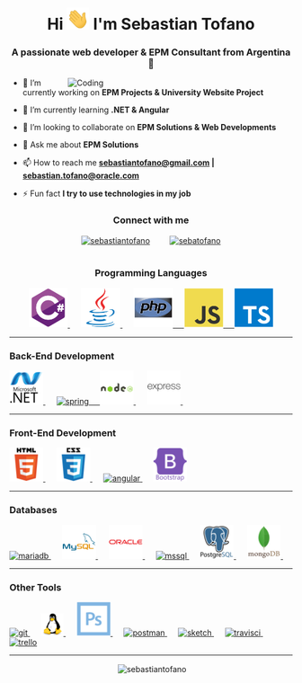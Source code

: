 <h1 align="center">Hi <img src="https://raw.githubusercontent.com/ABSphreak/ABSphreak/master/gifs/Hi.gif" width="40px" /> I'm Sebastian Tofano</h1>
<h3 align="center">A passionate web developer & EPM Consultant from Argentina 🚀</h3> 
<img align="right" alt="Coding" width="400" src="https://3.bp.blogspot.com/--3ujmd_vQow/WhcKdQmDLwI/AAAAAAAAGoA/aaozNnEQzfEyUpGn55SgKya2iCC0k29KQCPcBGAYYCw/s1600/onlinemarketingsachin-1estrategia%2Bde%2Bseo%2B3masgroupmarketing.gif">

- 🔭 I’m currently working on **EPM Projects & University Website Project** 

- 🌱 I’m currently learning **.NET & Angular**

- 👯 I’m looking to collaborate on **EPM Solutions & Web Developments**

- 💬 Ask me about **EPM Solutions**

- 📫 How to reach me **sebastiantofano@gmail.com | sebastian.tofano@oracle.com**

- ⚡ Fun fact **I try to use technologies in my job**



<h3 align="center">Connect with me</h3>
<p align="center">
<a href="https://linkedin.com/in/sebastiantofano" target="blank"><img align="center" src="https://raw.githubusercontent.com/rahuldkjain/github-profile-readme-generator/master/src/images/icons/Social/linked-in-alt.svg" alt="sebastiantofano" height="50" width="50" /></a>&nbsp;&nbsp;&nbsp;&nbsp;&nbsp;&nbsp;&nbsp;&nbsp;
<a href="https://fb.com/sebatofano" target="blank"><img align="center" src="https://raw.githubusercontent.com/rahuldkjain/github-profile-readme-generator/master/src/images/icons/Social/facebook.svg" alt="sebatofano" height="50" width="50" /></a>
</p>


# <h3 align="center">Programming Languages</h3>
<p align="center"> <a href="https://www.w3schools.com/cs/" target="_blank" rel="noreferrer"> <img
            src="https://raw.githubusercontent.com/devicons/devicon/master/icons/csharp/csharp-original.svg"
            alt="csharp" width="70" height="70" /> </a>&nbsp;&nbsp;&nbsp;&nbsp; <a href="https://www.java.com" target="_blank" rel="noreferrer">
        <img src="https://raw.githubusercontent.com/devicons/devicon/master/icons/java/java-original.svg" alt="java"
            width="70" height="70" /> </a> &nbsp;&nbsp;&nbsp;&nbsp;</a> <a href="https://www.php.net" target="_blank" rel="noreferrer"> <img
            src="https://raw.githubusercontent.com/devicons/devicon/master/icons/php/php-original.svg" alt="php"
            width="70" height="70" />&nbsp;&nbsp;&nbsp;&nbsp;
        <a href="https://developer.mozilla.org/en-US/docs/Web/JavaScript" target="_blank" rel="noreferrer"> <img
                src="https://raw.githubusercontent.com/devicons/devicon/master/icons/javascript/javascript-original.svg"
                alt="javascript" width="70" height="70" />&nbsp;&nbsp;&nbsp;&nbsp;
        </a> <a href="https://www.typescriptlang.org/" target="_blank" rel="noreferrer">
            <img src="https://raw.githubusercontent.com/devicons/devicon/master/icons/typescript/typescript-original.svg"
                alt="typescript" width="70" height="70" /> </a> </p>
                
____
<h3 align="left">Back-End Development</h3>
<p align="left"> <a href="https://dotnet.microsoft.com/" target="_blank" rel="noreferrer"> <img
            src="https://raw.githubusercontent.com/devicons/devicon/master/icons/dot-net/dot-net-original-wordmark.svg"
            alt="dotnet" width="60" height="60" /> </a>&nbsp;&nbsp;&nbsp;&nbsp;
    <a href="https://spring.io/" target="_blank" rel="noreferrer">
        <img src="https://www.vectorlogo.zone/logos/springio/springio-icon.svg" alt="spring" width="60" height="60" />&nbsp;&nbsp;&nbsp;&nbsp;
        <a href="https://nodejs.org" target="_blank" rel="noreferrer">
            <img src="https://raw.githubusercontent.com/devicons/devicon/master/icons/nodejs/nodejs-original-wordmark.svg"
                alt="nodejs" width="60" height="60" /> </a>&nbsp;&nbsp;&nbsp;&nbsp;
        <a href="https://expressjs.com" target="_blank" rel="noreferrer"> <img
                src="https://raw.githubusercontent.com/devicons/devicon/master/icons/express/express-original-wordmark.svg"
                alt="express" width="60" height="60" /> </a>&nbsp;&nbsp;&nbsp;&nbsp;
    </a>
</p>

____
<h3 align="left">Front-End Development</h3>
<p align="left"> 
    <a href="https://www.w3.org/html/" target="_blank"
    rel="noreferrer"> <img
        src="https://raw.githubusercontent.com/devicons/devicon/master/icons/html5/html5-original-wordmark.svg"
        alt="html5" width="60" height="60" /> </a> &nbsp;&nbsp;&nbsp;&nbsp;
        <a href="https://www.w3schools.com/css/" target="_blank"
        rel="noreferrer"> <img
            src="https://raw.githubusercontent.com/devicons/devicon/master/icons/css3/css3-original-wordmark.svg"
            alt="css3" width="60" height="60" /> </a> &nbsp;&nbsp;&nbsp;&nbsp;
    <a href="https://angular.io" target="_blank" rel="noreferrer"> <img
            src="https://angular.io/assets/images/logos/angular/angular.svg" alt="angular" width="60" height="60" />
    </a> &nbsp;&nbsp;&nbsp;&nbsp;
    <a href="https://getbootstrap.com" target="_blank" rel="noreferrer"> <img
            src="https://raw.githubusercontent.com/devicons/devicon/master/icons/bootstrap/bootstrap-plain-wordmark.svg"
            alt="bootstrap" width="60" height="60" /> </a>
        </p>
        

____
<h3 align="left">Databases</h3>
<p align="left">
    <a href="https://mariadb.org/" target="_blank" rel="noreferrer"> <img
            src="https://www.vectorlogo.zone/logos/mariadb/mariadb-icon.svg" alt="mariadb" width="60" height="60" />
    </a>&nbsp;&nbsp;&nbsp;&nbsp;
    <a href="https://www.mysql.com/" target="_blank" rel="noreferrer"> <img
            src="https://raw.githubusercontent.com/devicons/devicon/master/icons/mysql/mysql-original-wordmark.svg"
            alt="mysql" width="60" height="60" /> </a>&nbsp;&nbsp;&nbsp;&nbsp;
    <a href="https://www.oracle.com/" target="_blank" rel="noreferrer"> <img
            src="https://raw.githubusercontent.com/devicons/devicon/master/icons/oracle/oracle-original.svg"
            alt="oracle" width="60" height="60" /> </a>&nbsp;&nbsp;&nbsp;&nbsp;
    <a href="https://www.microsoft.com/en-us/sql-server" target="_blank" rel="noreferrer"> <img
            src="https://www.svgrepo.com/show/303229/microsoft-sql-server-logo.svg" alt="mssql" width="60"
            height="60" /> </a>&nbsp;&nbsp;&nbsp;&nbsp;
    <a href="https://www.postgresql.org" target="_blank" rel="noreferrer"> <img
            src="https://raw.githubusercontent.com/devicons/devicon/master/icons/postgresql/postgresql-original-wordmark.svg"
            alt="postgresql" width="60" height="60" /> </a>&nbsp;&nbsp;&nbsp;&nbsp;
    <a href="https://www.mongodb.com/" target="_blank" rel="noreferrer"> <img
            src="https://raw.githubusercontent.com/devicons/devicon/master/icons/mongodb/mongodb-original-wordmark.svg"
            alt="mongodb" width="60" height="60" /> </a>&nbsp;&nbsp;&nbsp;&nbsp;
</p>

____
<h3 align="left">Other Tools</h3>
<p align="left" > <a href="https://git-scm.com/" target="_blank" rel="noreferrer"> <img src="https://www.vectorlogo.zone/logos/git-scm/git-scm-icon.svg" alt="git" width="60" height="60"/> </a>&nbsp;&nbsp;&nbsp;&nbsp; <a href="https://www.linux.org/" target="_blank" rel="noreferrer"> <img src="https://raw.githubusercontent.com/devicons/devicon/master/icons/linux/linux-original.svg" alt="linux" width="40" height="40"/> </a>&nbsp;&nbsp;&nbsp;&nbsp; <a href="https://www.photoshop.com/en" target="_blank" rel="noreferrer"> <img src="https://raw.githubusercontent.com/devicons/devicon/master/icons/photoshop/photoshop-line.svg" alt="photoshop" width="60" height="60"/> </a>&nbsp;&nbsp;&nbsp;&nbsp; <a href="https://postman.com" target="_blank" rel="noreferrer"> <img src="https://www.vectorlogo.zone/logos/getpostman/getpostman-icon.svg" alt="postman" width="60" height="60"/> </a>&nbsp;&nbsp;&nbsp;&nbsp; <a href="https://www.sketch.com/" target="_blank" rel="noreferrer"> <img src="https://www.vectorlogo.zone/logos/sketchapp/sketchapp-icon.svg" alt="sketch" width="60" height="60"/> </a>&nbsp;&nbsp;&nbsp;&nbsp; 
 <a href="https://travis-ci.org" target="_blank" rel="noreferrer"> <img src="https://www.vectorlogo.zone/logos/travis-ci/travis-ci-icon.svg" alt="travisci" width="60" height="60"/> </a> &nbsp;&nbsp;&nbsp;&nbsp; <a href="https://trello.com/" target="_blank" rel="noreferrer"> <img src="https://user-images.githubusercontent.com/58083159/158458696-bbba3311-5c42-46a4-a4f8-4af3f4e6bcbe.svg" alt="trello" width="60" height="60"/> </a> 
 </p> 
 
____
<p align="center" >&nbsp;<img align="center" src="https://github-readme-stats.vercel.app/api?username=sebastiantofano&show_icons=true&locale=en&theme=vue-dark" alt="sebastiantofano" /></p>

